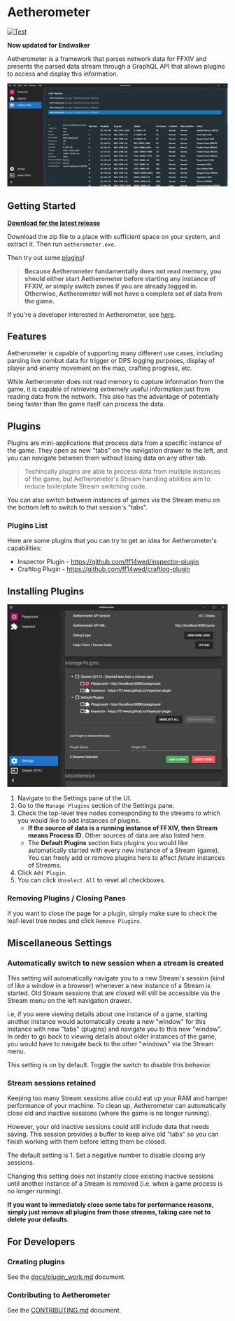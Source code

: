 # Aetherometer

[![Test](https://github.com/ff14wed/aetherometer/actions/workflows/test.yml/badge.svg)](https://github.com/ff14wed/aetherometer/actions/workflows/test.yml)

**Now updated for Endwalker**

Aetherometer is a framework that parses network data for FFXIV and presents
the parsed data stream through a GraphQL API that allows plugins to access
and display this information.

<img src="docs/preview.png" alt="preview" />

## Getting Started
[**Download for the latest release**](https://github.com/ff14wed/aetherometer/releases)

Download the zip file to a place with sufficient space on your system, and
extract it. Then run `aetherometer.exe`.

Then try out some [plugins](#plugins-list)!

> **Because Aetherometer fundamentally does not read memory, you should
  either start Aetherometer before starting any instance of FFXIV, or simply
  switch zones if you are already logged in. Otherwise, Aetherometer will not
  have a complete set of data from the game.**

If you're a developer interested in Aetherometer, see
[here](#for-developers).

## Features

Aetherometer is capable of supporting many different use cases, including
parsing live combat data for trigger or DPS logging purposes, display of
player and enemy movement on the map, crafting progress, etc.

While Aetherometer does not read memory to capture information from the game,
it is capable of retrieving extremely useful information just from reading
data from the network. This also has the advantage of potentially being
faster than the game itself can process the data.

## Plugins

Plugins are mini-applications that process data from a specific instance
of the game. They open as new "tabs" on the navigation drawer to the left,
and you can navigate between them without losing data on any other tab.

> Techincally plugins are able to process data from mulitple
  instances of the game, but Aetherometer's Stream handling abilities aim
  to reduce boilerplate Stream switching code.

You can also switch between instances of games via the Stream menu on the bottom left to switch to that session's "tabs".

### Plugins List

Here are some plugins that you can try to get an idea for Aetherometer's capabilities:
- Inspector Plugin - https://github.com/ff14wed/inspector-plugin
- Craftlog Plugin - https://github.com/ff14wed/craftlog-plugin

## Installing Plugins

<img src="docs/settings.png" alt="preview" />

1. Navigate to the Settings pane of the UI.
2. Go to the `Manage Plugins` section of the Settings pane.
3. Check the top-level tree nodes corresponding to the streams to which you
   would like to add instances of plugins.
    - **If the source of data is a running instance of FFXIV, then
    Stream means Process ID**. Other sources of data are also listed here.
    - The **Default Plugins** section lists plugins you would like
      automatically started with every new instance of a Stream (game). You
      can freely add or remove plugins here to affect *future* instances of
      Streams.
4. Click `Add Plugin`.
5. You can click `Unselect All` to reset all checkboxes.

### Removing Plugins / Closing Panes

If you want to close the page for a plugin, simply make sure to check the
leaf-level tree nodes and click `Remove Plugins`.

## Miscellaneous Settings

### Automatically switch to new session when a stream is created

This setting will automatically navigate you to a new Stream's session (kind
of like a window in a browser) whenever a new instance of a Stream is
started. Old Stream sessions that are closed will still be accessible via the
Stream menu on the left navigation drawer.

i.e, if you were viewing details about one instance of a game,
starting another instance would automatically create a new "window" for this
instance with new "tabs" (plugins) and navigate you to this new "window". In
order to go back to viewing details about older instances of the game, you
would have to navigate back to the other "windows" via the Stream menu.

This setting is on by default. Toggle the switch to disable this behavior.

### Stream sessions retained

Keeping too many Stream sessions alive could eat up your RAM and hamper
performance of your machine. To clean up, Aetherometer can automatically
close old and inactive sessions (where the game is no longer running).

However, your old inactive sessions could still
include data that needs saving. This session provides a buffer to keep alive
old "tabs" so you can finish working with them before letting them be closed.

The default setting is 1. Set a negative number to disable closing any
sessions.

Changing this setting does not instantly close existing inactive sessions
until another instance of a Stream is removed (i.e. when a game process
is no longer running).

**If you want to immediately close some tabs for performance reasons, simply
just remove all plugins from those streams, taking care not to delete your
defaults**.

## For Developers

### Creating plugins
See the [docs/plugin_work.md](docs/plugin_work.md) document.
### Contributing to Aetherometer
See the [CONTRIBUTING.md](CONTRIBUTING.md) document.
